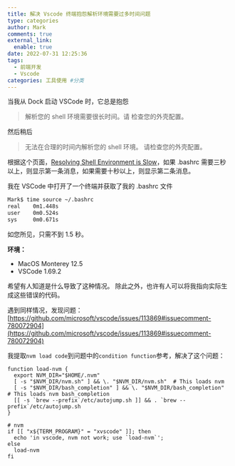 ```yaml
---
title: 解决 Vscode 终端抱怨解析环境需要过多时间问题
type: categories
author: Mark
comments: true
external_link:
  enable: true
date: 2022-07-31 12:25:36
tags:
  - 前端开发
  - Vscode
categories: 工具使用 #分类
---
```


当我从 Dock 启动 VSCode 时，它​​总是抱怨

> 解析您的 shell 环境需要很长时间。请
> 检查您的外壳配置。
<!-- more -->

然后稍后

> 无法在合理的时间内解析您的 shell 环境。
> 请检查您的外壳配置。

根据这个页面，[Resolving Shell Environment is Slow](https://code.visualstudio.com/docs/supporting/faq#_resolving-shell-environment-is-slow-error-warning)，如果 .bashrc 需要三秒以上，则显示第一条消息，如果需要十秒以上，则显示第二条消息。

我在 VSCode 中打开了一个终端并获取了我的 .bashrc 文件

```bash
Mark$ time source ~/.bashrc
real    0m1.448s
user    0m0.524s
sys     0m0.671s
```

如您所见，只需不到 1.5 秒。

**环境：**

- MacOS Monterey 12.5
- VSCode 1.69.2

希望有人知道是什么导致了这种情况。
除此之外，也许有人可以将我指向实际生成这些错误的代码。

遇到同样情况，发现问题：[https://github.com/microsoft/vscode/issues/113869#issuecomment-780072904](https://github.com/microsoft/vscode/issues/113869#issuecomment-780072904)

我提取`nvm load code`到问题中的`condition function`参考，解决了这个问题：

```null
function load-nvm {
  export NVM_DIR="$HOME/.nvm"
  [ -s "$NVM_DIR/nvm.sh" ] && \. "$NVM_DIR/nvm.sh"  # This loads nvm
  [ -s "$NVM_DIR/bash_completion" ] && \. "$NVM_DIR/bash_completion"  # This loads nvm bash_completion
  [[ -s `brew --prefix`/etc/autojump.sh ]] && . `brew --prefix`/etc/autojump.sh
}

# nvm
if [[ "x${TERM_PROGRAM}" = "xvscode" ]]; then
  echo 'in vscode, nvm not work; use `load-nvm`';
else
  load-nvm
fi

```
